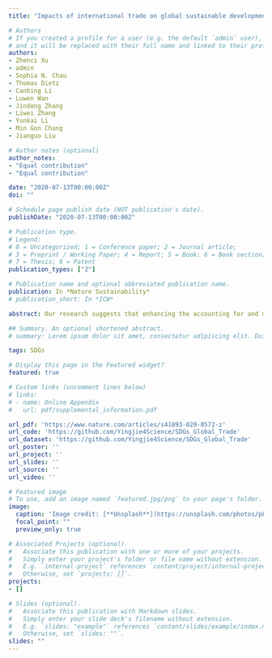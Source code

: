 ```yaml
---
title: "Impacts of international trade on global sustainable development"

# Authors
# If you created a profile for a user (e.g. the default `admin` user), write the username (folder name) here 
# and it will be replaced with their full name and linked to their profile.
authors:
- Zhenci Xu
- admin
- Sophia N. Chau
- Thomas Dietz
- Canbing Li
- Luwen Wan
- Jindong Zhang
- Liwei Zhang
- Yunkai Li
- Min Gon Chung
- Jianguo Liu

# Author notes (optional)
author_notes:
- "Equal contribution"
- "Equal contribution"

date: "2020-07-13T00:00:00Z"
doi: ""

# Schedule page publish date (NOT publication's date).
publishDate: "2020-07-13T00:00:00Z"

# Publication type.
# Legend: 
# 0 = Uncategorized; 1 = Conference paper; 2 = Journal article;
# 3 = Preprint / Working Paper; 4 = Report; 5 = Book; 6 = Book section;
# 7 = Thesis; 8 = Patent
publication_types: ["2"]

# Publication name and optional abbreviated publication name.
publication: In *Nature Sustainability*
# publication_short: In *ICW*

abstract: Our research suggests that enhancing the accounting for and management of virtual resources embedded in trade is essential for achieving and balancing sustainable development for all.

## Summary. An optional shortened abstract.
# summary: Lorem ipsum dolor sit amet, consectetur adipiscing elit. Duis posuere tellus ac convallis placerat. Proin tincidunt magna sed ex sollicitudin condimentum.

tags: SDGs

# Display this page in the Featured widget?
featured: true

# Custom links (uncomment lines below)
# links:
# - name: Online Appendix
#   url: pdf/supplemental_information.pdf

url_pdf: 'https://www.nature.com/articles/s41893-020-0572-z'
url_code: 'https://github.com/Yingjie4Science/SDGs_Global_Trade'
url_dataset: 'https://github.com/Yingjie4Science/SDGs_Global_Trade'
url_poster: ''
url_project: ''
url_slides: ''
url_source: ''
url_video: ''

# Featured image
# To use, add an image named `featured.jpg/png` to your page's folder. 
image:
  caption: 'Image credit: [**Unsplash**](https://unsplash.com/photos/pLCdAaMFLTE)'
  focal_point: ""
  preview_only: true

# Associated Projects (optional).
#   Associate this publication with one or more of your projects.
#   Simply enter your project's folder or file name without extension.
#   E.g. `internal-project` references `content/project/internal-project/index.md`.
#   Otherwise, set `projects: []`.
projects:
- []

# Slides (optional).
#   Associate this publication with Markdown slides.
#   Simply enter your slide deck's filename without extension.
#   E.g. `slides: "example"` references `content/slides/example/index.md`.
#   Otherwise, set `slides: ""`.
slides: ""
---
```


